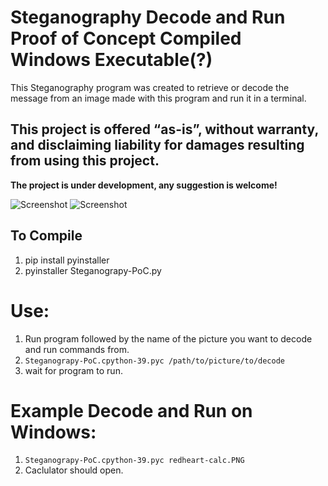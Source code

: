# Steganography Decode and Run Proof of Concept Compiled Windows Executable(?)

This Steganography program was created to retrieve or decode the message from an image made with this program and run it in a terminal. 

## This project is offered “as-is”, without warranty, and disclaiming liability for damages resulting from using this project.

**The project is under development, any suggestion is welcome!**

![Screenshot](https://img.shields.io/badge/Platform-Universal-brightgreen)
![Screenshot](https://img.shields.io/badge/Language-Python3-blue)

## To Compile
1. pip install pyinstaller
2. pyinstaller Steganograpy-PoC.py

# Use:
1. Run program followed by the name of the picture you want to decode and run commands from. 
2. ``` Steganograpy-PoC.cpython-39.pyc /path/to/picture/to/decode ```
3. wait for program to run. 

# Example Decode and Run on Windows:
1. ``` Steganograpy-PoC.cpython-39.pyc redheart-calc.PNG ```
2. Caclulator should open. 
